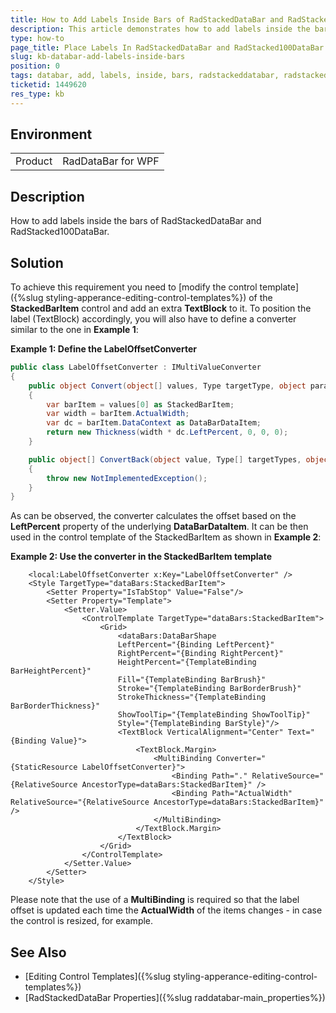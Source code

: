 ```yaml
---
title: How to Add Labels Inside Bars of RadStackedDataBar and RadStacked100DataBar
description: This article demonstrates how to add labels inside the bars of RadStacked100DataBar.
type: how-to
page_title: Place Labels In RadStackedDataBar and RadStacked100DataBar
slug: kb-databar-add-labels-inside-bars
position: 0
tags: databar, add, labels, inside, bars, radstackeddatabar, radstacked100databar
ticketid: 1449620
res_type: kb
---
```


## Environment
<table>
	<tr>
		<td>Product</td>
		<td>RadDataBar for WPF</td>
	</tr>
</table>

## Description

How to add labels inside the bars of RadStackedDataBar and RadStacked100DataBar.

## Solution

To achieve this requirement you need to [modify the control template]({%slug styling-apperance-editing-control-templates%}) of the **StackedBarItem** control and add an extra **TextBlock** to it. To position the label (TextBlock) accordingly, you will also have to define a converter similar to the one in **Example 1**:

__Example 1: Define the LabelOffsetConverter__
```C#
public class LabelOffsetConverter : IMultiValueConverter
{
	public object Convert(object[] values, Type targetType, object parameter, CultureInfo culture)
	{
		var barItem = values[0] as StackedBarItem;
		var width = barItem.ActualWidth;
		var dc = barItem.DataContext as DataBarDataItem;
		return new Thickness(width * dc.LeftPercent, 0, 0, 0);
	}

	public object[] ConvertBack(object value, Type[] targetTypes, object parameter, CultureInfo culture)
	{
		throw new NotImplementedException();
	}
}
```

As can be observed, the converter calculates the offset based on the **LeftPercent** property of the underlying **DataBarDataItem**. It can be then used in the control template of the StackedBarItem as shown in **Example 2**:

__Example 2: Use the converter in the StackedBarItem template__
```XAML
	<local:LabelOffsetConverter x:Key="LabelOffsetConverter" />
	<Style TargetType="dataBars:StackedBarItem">
		<Setter Property="IsTabStop" Value="False"/>
		<Setter Property="Template">
			<Setter.Value>
				<ControlTemplate TargetType="dataBars:StackedBarItem">
					<Grid>
						<dataBars:DataBarShape
						LeftPercent="{Binding LeftPercent}"
						RightPercent="{Binding RightPercent}"
						HeightPercent="{TemplateBinding BarHeightPercent}"
						Fill="{TemplateBinding BarBrush}"
						Stroke="{TemplateBinding BarBorderBrush}"
						StrokeThickness="{TemplateBinding BarBorderThickness}"
						ShowToolTip="{TemplateBinding ShowToolTip}"
						Style="{TemplateBinding BarStyle}"/>
						<TextBlock VerticalAlignment="Center" Text="{Binding Value}">
							<TextBlock.Margin>
								<MultiBinding Converter="{StaticResource LabelOffsetConverter}">
									<Binding Path="." RelativeSource="{RelativeSource AncestorType=dataBars:StackedBarItem}" />
									<Binding Path="ActualWidth" RelativeSource="{RelativeSource AncestorType=dataBars:StackedBarItem}" />
								</MultiBinding>
							</TextBlock.Margin>
						</TextBlock>
					</Grid>
				</ControlTemplate>
			</Setter.Value>
		</Setter>
	</Style>
```

Please note that the use of a **MultiBinding** is required so that the label offset is updated each time the **ActualWidth** of the items changes - in case the control is resized, for example.

## See Also
* [Editing Control Templates]({%slug styling-apperance-editing-control-templates%})
* [RadStackedDataBar Properties]({%slug raddatabar-main_properties%})